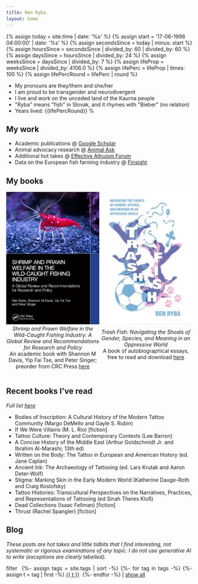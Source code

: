 ```yaml
---
title: Ren Ryba
layout: home
---
```


{%   assign today = site.time | date: '%s'      %}
{%   assign start = '17-06-1996 04:00:00' | date: '%s'  %}
{%   assign secondsSince = today | minus: start     %}
{%   assign hoursSince = secondsSince | divided_by: 60 | divided_by: 60     %}
{%   assign daysSince = hoursSince | divided_by: 24  %}
{%   assign weeksSince = daysSince | divided_by: 7  %}
{%   assign lifeProp = weeksSince | divided_by: 4106.0  %}
{%   assign lifePerc = lifeProp | times: 100  %}
{%   assign lifePercRound = lifePerc | round  %}

* My pronouns are they/them and she/her
* I am proud to be transgender and neurodivergent
* I live and work on the unceded land of the Kaurna people
* "Ryba" means "fish" in Slovak, and it rhymes with "Bieber" (no relation)
* Years lived: {{lifePercRound}} %

## My work
* Academic publications @ [Google Scholar](https://www.scholar.google.com/citations?hl=en&user=hCCZcZYAAAAJ&view_op=list_works&sortby=pubdate)
* Animal advocacy research @ [Animal Ask](https://www.animalask.org/research)
* Additional hot takes @ [Effective Altruism Forum](https://forum.effectivealtruism.org/users/ren-ryba)
* Data on the European fish farming industry @ [Finsight](https://finsight.fish)  

## My books
<div style="display: flex; align-items: center; justify-content: space-between;"><span style="text-align: center; width: 50%;"><a href="https://www.routledge.com/Shrimp-and-Prawn-Welfare-in-the-Wild-Caught-Fishing-Industry-A-Global-Review-and-Recommendations-for-Research-and-Policy/Ryba-Davis-Tse-Singer/p/book/9781032901459"><img src="/assets/images/shrimpbookcover.jpg" alt="Book cover for Shrimp and Prawn Welfare in the Wild-Caught Fishing Industry, showing an underwater close-up photograph of a red shrimp with white spots standing against grey-blue rocks" width="300" /></a></span><span style="text-align: center; width: 50%;"><a href="/trashfish.html"><img src="/assets/trashfish/cover_compressed.jpg" alt="Book cover for Trash Fish, a zine-style illustration of pink and blue fish with background images of a soccer ball, a rosary, and dog paws" width="300" /></a></span></div>

<div style="display: flex; align-items: center; justify-content: space-between;"><span style="text-align: center; width: 50%;"><i>Shrimp and Prawn Welfare in the Wild-Caught Fishing Industry: A Global Review and Recommendations for Research and Policy</i><br />An academic book with Shannon M Davis, Yip Fai Tse, and Peter Singer; preorder from CRC Press <a href="https://www.routledge.com/Shrimp-and-Prawn-Welfare-in-the-Wild-Caught-Fishing-Industry-A-Global-Review-and-Recommendations-for-Research-and-Policy/Ryba-Davis-Tse-Singer/p/book/9781032901459">here</a></span><span style="text-align: center; width: 50%;"><i>Trash Fish: Navigating the Shoals of Gender, Species, and Meaning in an Oppressive World</i><br />A book of autobiographical essays, free to read and download <a href="/trashfish.html">here</a><br /><br /></span></div>

<br />

## Recent books I've read
*Full list [here](books.html)*  
* Bodies of Inscription: A Cultural History of the Modern Tattoo Community (Margo DeMello and Gayle S. Rubin)
* If We Were Villains (M. L. Rio) [fiction]
* Tattoo Culture: Theory and Contemporary Contexts (Lee Barron)
* A Concise History of the Middle East (Arthur Goldschmidt Jr. and Ibrahim Al-Marashi; 13th ed)
* Written on the Body: The Tattoo in European and American History (ed. Jane Caplan)
* Ancient Ink: The Archaeology of Tattooing (ed. Lars Krutak and Aaron Deter-Wolf)
* Stigma: Marking Skin in the Early Modern World (Katherine Dauge-Roth and Craig Koslofsky)
* Tattoo Histories: Transcultural Perspectives on the Narratives, Practices, and Representations of Tattooing (ed Sinah Theres Kloß)
* Dead Collections (Isaac Fellman) [fiction]
* Thrust (Rachel Spangler) [fiction]

## Blog  
*These posts are hot takes and little tidbits that I find interesting, not systematic or rigorous examinations of any topic. I do not use generative AI to write (exceptions are clearly labelled).*

<script type="text/javascript">
  function filterUsingTag(selectedTag) {
    var id = 0;
    {% for post in site.posts %}
      var ts = {{ post.tags | jsonify }}

      var postDiv = document.getElementById(++id);
      postDiv.style.display =
        (selectedTag == 'All' || ts.includes(selectedTag))
          ? 'list-item'
          : 'none';
    {% endfor %}
  }
</script>

<p style="text-align: justify;">
filter&nbsp;
{%- assign tags = site.tags | sort -%}
{%- for tag in tags -%}
  {%- assign t = tag | first -%}
<a href="#disable" id="{{ t }}" onclick="filterUsingTag(this.id)">{{ t }}</a>&nbsp;
{%- endfor -%}
| <a href="#disable" id="All" onclick="filterUsingTag('All')">show all</a>
</p>
